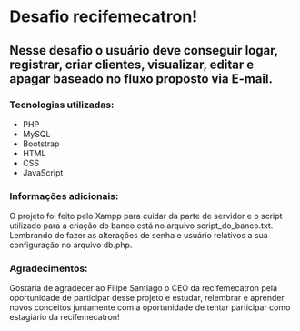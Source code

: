 # Desafio recifemecatron!

## Nesse desafio o usuário deve conseguir logar, registrar, criar clientes, visualizar, editar e apagar baseado no fluxo proposto via E-mail.

### Tecnologias utilizadas:

- PHP
- MySQL
- Bootstrap
- HTML
- CSS
- JavaScript

### Informações adicionais:
O projeto foi feito pelo Xampp para cuidar da parte de servidor e o script utilizado para a criação do banco está no arquivo script_do_banco.txt. Lembrando de fazer as alterações de senha e usuário relativos a sua configuração no arquivo db.php.

### Agradecimentos:
Gostaria de agradecer ao Filipe Santiago o CEO da recifemecatron pela oportunidade de participar desse projeto e estudar, relembrar e aprender novos conceitos juntamente com a oportunidade de tentar participar como estagiário da recifemecatron!

